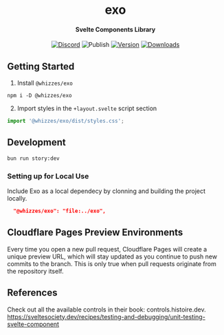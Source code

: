 <div>
  <h1 align="center">exo</h1>
  <h4 align="center">
    Svelte Components Library
  </h4>
</div>

<div align="center">

[![Discord](https://img.shields.io/discord/1011702194925490186?color=blue&label=discord&logo=discord)](https://discord.gg/yde6mcgs2C)
![Publish](https://github.com/whizzes/exo/workflows/publish/badge.svg)
[![Version](https://img.shields.io/npm/v/@whizzes/exo.svg?style=flat)](https://www.npmjs.com/package/@whizzes/exo)
[![Downloads](https://img.shields.io/npm/dm/@whizzes/exo.svg?style=flat)](https://www.npmjs.com/package/@whizzes/exo)

</div>

## Getting Started

1. Install `@whizzes/exo`

```
npm i -D @whizzes/exo
```

2. Import styles in the `+layout.svelte` script section

```ts
import '@whizzes/exo/dist/styles.css';
```

## Development

```bash
bun run story:dev
```

### Setting up for Local Use

Include Exo as a local dependecy by clonning and building the project locally.

```json
  "@whizzes/exo": "file:../exo",
```

## Cloudflare Pages Preview Environments

Every time you open a new pull request, Cloudflare Pages will create a unique
preview URL, which will stay updated as you continue to push new commits to the
branch. This is only true when pull requests originate from the repository
itself.

## References

Check out all the available controls in their book: controls.histoire.dev.
https://sveltesociety.dev/recipes/testing-and-debugging/unit-testing-svelte-component